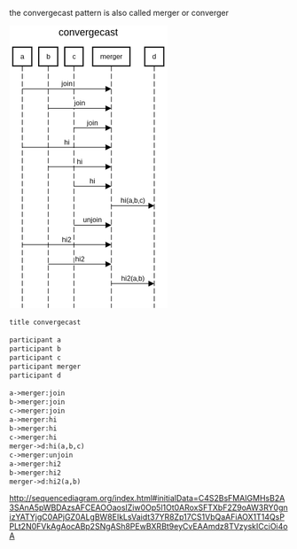 the convergecast pattern is also called merger or converger

![](img.png?raw=true)
```
title convergecast

participant a
participant b
participant c
participant merger
participant d

a->merger:join
b->merger:join
c->merger:join
a->merger:hi
b->merger:hi
c->merger:hi
merger->d:hi(a,b,c)
c->merger:unjoin
a->merger:hi2
b->merger:hi2
merger->d:hi2(a,b)
```

http://sequencediagram.org/index.html#initialData=C4S2BsFMAIGMHsB2A3SAnA5pWBDAzsAFCEAOOaosIZiw0Op5l1Ot0ARoxSFTXbF2Z9oAW3RY0gnizYATYjgC0APjGZ0ALgBW8EIkLsVaidt37YR8Zp17CS1VbQaAFiAOX1T14QsPPLt2N0FVkAgAocABp2SNgASh8PEwBXRBt9eyCvEAAmdz8TVzyskICciOi4oA
